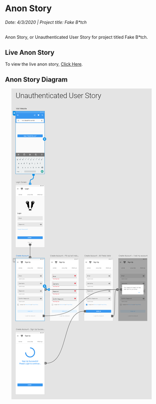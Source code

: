 # Anon Story
###### Date: 4/3/2020 | Project title: Fake B*tch
Anon Story, or Unauthenticated User Story for project titled Fake B*tch.

## Live Anon Story
To view the live anon story, [Click Here](https://xd.adobe.com/view/3fff65a4-d0c7-42ee-6fe5-99aef112041c-49ce/).

## Anon Story Diagram
<p align="center"><a href=""><img src="/diagrams/anon-story.png" alt="project management task 1.4." height=auto width=auto></a></p>




